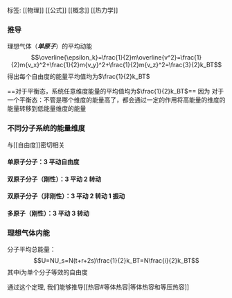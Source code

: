 标签: [[物理]] [[公式]] [[概念]] [[热力学]]
### 推导
理想气体（***单原子***）的平均动能$$\overline{\epsilon_k}=\frac{1}{2}m\overline{v^2}=\frac{1}{2}m{v_x}^2+\frac{1}{2}m{v_y}^2+\frac{1}{2}m{v_z}^2=\frac{3}{2}k_BT$$得出每个自由度的能量平均值均为$\frac{1}{2}k_BT$

==对于平衡态，系统任意维度能量的平均值均为$\frac{1}{2}k_BT$==
因为 对于一个平衡态：不管是哪个维度的能量高了，都会通过一定的作用将高能量的维度的能量转移到低能量维度的能量

### 不同分子系统的能量维度

与[[自由度]]密切相关
#### 单原子分子：3  平动自由度

#### 双原子分子（刚性）：3 平动   2 转动

#### 双原子分子（非刚性）：3 平动   2 转动   1 振动

#### 多原子（刚性）：3 平动   3 转动

### 理想气体内能

分子平均总能量：$$U=NU_s=N(t+r+2s)\frac{1}{2}k_BT=N\frac{i}{2}k_BT$$
其中i为单个分子等效的自由度

通过这个定理, 我们能够推导[[热容#等体热容|等体热容和等压热容]]